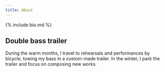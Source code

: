 ```yaml
---
title: About
---
```


{% include bio.md %}

## Double bass trailer

During the warm months, I travel to rehearsals and performances by bicycle, towing my bass in a custom-made trailer.
In the winter, I park the trailer and focus on composing new works.
